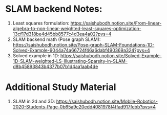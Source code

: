# SLAM backend Notes: 
1. Least squares formulation: https://saishubodh.notion.site/From-linear-algebra-to-non-linear-weighted-least-squares-optimization-13cf17d318be4d45bb8577c4d3ea4a02?pvs=4 
2. SLAM backend math (Pose graph SLAM): https://saishubodh.notion.site/Pose-graph-SLAM-Foundations-1D-Solved-Example-9044a74a66724f46a6dabf490369a324?pvs=4
3. Solved example in 1D: https://saishubodh.notion.site/Solved-Example-1D-SLAM-weighted-LS-Illustrating-Sparsity-in-SLAM-d8b45893843b4377b07b1d4aa1aab4de

# Additional Study Material
1. SLAM in 2d and 3D: https://saishubodh.notion.site/Mobile-Robotics-2020-Students-Page-0b65a9c20edd4081978f4ffad917febb?pvs=4